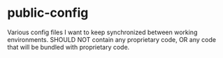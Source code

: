 public-config
=============

Various config files I want to keep synchronized between working environments. SHOULD NOT contain any proprietary code, OR any code that will be bundled with proprietary code.
